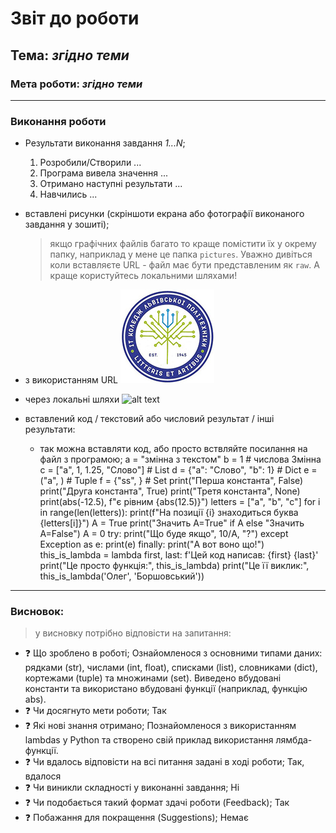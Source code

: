 # Звіт до роботи
## Тема: _згідно теми_
### Мета роботи: _згідно теми_

---
### Виконання роботи
* Результати виконання завдання *1...N*;
    1. Розробили/Створили ...
    1. Програма вивела значення ...
    1. Отримано наступні результати ...
    1. Навчились ...
* вставлені рисунки (скріншоти екрана або фотографії виконаного завдання у зошиті);
    > якщо графічних файлів багато то краще помістити їх у  окрему папку, наприклад у мене це папка `pictures`. Уважно   дивіться коли вставляєте URL - файл має бути представленим    як `raw`. А краще користуйтесь локальними шляхами!

* з використанням URL ![alt text](https://github.com/BobasB/it_college/raw/main/reports/pictures/logo-lit.jpg "ІТ Коледж")
    
* через локальні шляхи ![alt text](./pictures/logo-lit.jpg "ІТ Коледж")

* вставлений код / текстовий або числовий результат / інші результати:
    - так можна вставляти код, або просто вствляйте посилання на файл з програмою;
   a = "змінна з текстом"
b = 1 # числова Змінна
c = ["a", 1, 1.25, "Слово"] # List
d = {"a": "Слово", "b": 1} # Dict
e = ("a", ) # Tuple
f = {"ss", } # Set
print("Перша константа", False)
print("Друга константа", True)
print("Третя константа", None)
print(abs(-12.5), f"є рівним {abs(12.5)}")
letters = ["a", "b", "c"]
for i in range(len(letters)):
    print(f"На позиції {i} знаходиться буква {letters[i]}")
A = True
print("Значить А=True" if A else "Значить А=False")
A = 0
try:
    print("Що буде якщо", 10/A, "?")
except Exception as e:
    print(e)
finally:
    print("А вот воно що!")
this_is_lambda = lambda first, last: f'Цей код написав: {first} {last}'
print("Це просто функція:", this_is_lambda)
print("Це її виклик:", this_is_lambda('Олег', 'Боршовський'))

---
### Висновок:
> у висновку потрібно відповісти на запитання:

- :question: Що зроблено в роботі;
Ознайомленося з основними типами даних: рядками (str), числами (int, float), списками (list), словниками (dict), кортежами (tuple) та множинами (set).
Виведено вбудовані константи та використано вбудовані функції (наприклад, функцію abs).
- :question: Чи досягнуто мети роботи;
Так
- :question: Які нові знання отримано;
Познайомленося з використанням lambdas у Python та створено свій приклад використання лямбда-функції.
- :question: Чи вдалось відповісти на всі питання задані в ході роботи;
Так, вдалося
- :question: Чи виникли складності у виконанні завдання;
Ні
- :question: Чи подобається такий формат здачі роботи (Feedback);
Так
- :question: Побажання для покращення (Suggestions);
Немає
